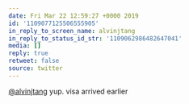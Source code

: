 ```yaml
---
date: Fri Mar 22 12:59:27 +0000 2019
id: '1109077125506555905'
in_reply_to_screen_name: alvinjtang
in_reply_to_status_id_str: '1109062986482647041'
media: []
reply: true
retweet: false
source: twitter
---
```


[@alvinjtang](https://twitter.com/alvinjtang/) yup. visa arrived earlier